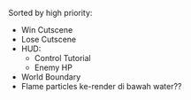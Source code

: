 Sorted by high priority:
- Win Cutscene
- Lose Cutscene
- HUD:
    - Control Tutorial
    - Enemy HP
- World Boundary
- Flame particles ke-render di bawah water??

